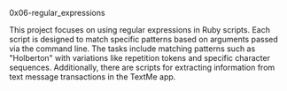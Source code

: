 0x06-regular_expressions

This project focuses on using regular expressions in Ruby scripts. Each script is designed to match specific patterns based on arguments passed via the command line. The tasks include matching patterns such as "Holberton" with variations like repetition tokens and specific character sequences. Additionally, there are scripts for extracting information from text message transactions in the TextMe app.

